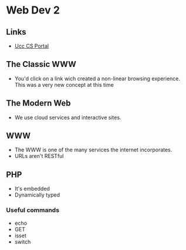# Web Dev 2
## Links
- [Ucc CS Portal](http://wgrothaus.ucc.ie/)

## The Classic WWW
- You'd click on a link wich created a non-linear browsing experience. This was a very new concept at this time

## The Modern Web
- We use cloud services and interactive sites.

## WWW
- The WWW is one of the many services the internet incorporates.
- URLs aren't RESTful
## PHP
- It's embedded
- Dynamically typed

### Useful commands
- echo
- GET
- isset
- switch